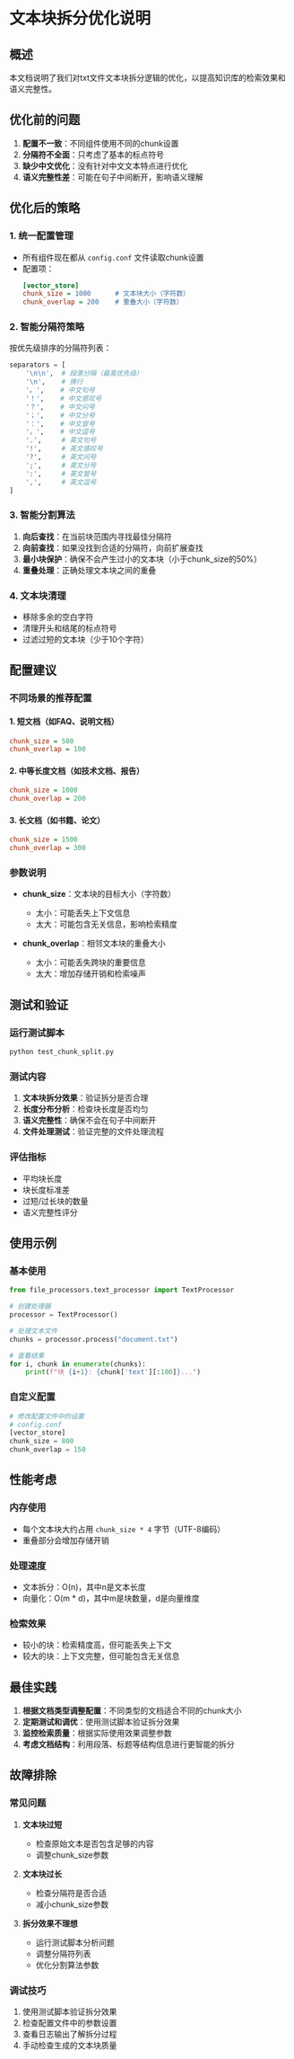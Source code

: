 # 文本块拆分优化说明

## 概述

本文档说明了我们对txt文件文本块拆分逻辑的优化，以提高知识库的检索效果和语义完整性。

## 优化前的问题

1. **配置不一致**：不同组件使用不同的chunk设置
2. **分隔符不全面**：只考虑了基本的标点符号
3. **缺少中文优化**：没有针对中文文本特点进行优化
4. **语义完整性差**：可能在句子中间断开，影响语义理解

## 优化后的策略

### 1. 统一配置管理

- 所有组件现在都从 `config.conf` 文件读取chunk设置
- 配置项：
  ```ini
  [vector_store]
  chunk_size = 1000      # 文本块大小（字符数）
  chunk_overlap = 200    # 重叠大小（字符数）
  ```

### 2. 智能分隔符策略

按优先级排序的分隔符列表：

```python
separators = [
    '\n\n',  # 段落分隔（最高优先级）
    '\n',    # 换行
    '。',    # 中文句号
    '！',    # 中文感叹号
    '？',    # 中文问号
    '；',    # 中文分号
    '：',    # 中文冒号
    '，',    # 中文逗号
    '.',     # 英文句号
    '!',     # 英文感叹号
    '?',     # 英文问号
    ';',     # 英文分号
    ':',     # 英文冒号
    ',',     # 英文逗号
]
```

### 3. 智能分割算法

1. **向后查找**：在当前块范围内寻找最佳分隔符
2. **向前查找**：如果没找到合适的分隔符，向前扩展查找
3. **最小块保护**：确保不会产生过小的文本块（小于chunk_size的50%）
4. **重叠处理**：正确处理文本块之间的重叠

### 4. 文本块清理

- 移除多余的空白字符
- 清理开头和结尾的标点符号
- 过滤过短的文本块（少于10个字符）

## 配置建议

### 不同场景的推荐配置

#### 1. 短文档（如FAQ、说明文档）
```ini
chunk_size = 500
chunk_overlap = 100
```

#### 2. 中等长度文档（如技术文档、报告）
```ini
chunk_size = 1000
chunk_overlap = 200
```

#### 3. 长文档（如书籍、论文）
```ini
chunk_size = 1500
chunk_overlap = 300
```

### 参数说明

- **chunk_size**：文本块的目标大小（字符数）
  - 太小：可能丢失上下文信息
  - 太大：可能包含无关信息，影响检索精度

- **chunk_overlap**：相邻文本块的重叠大小
  - 太小：可能丢失跨块的重要信息
  - 太大：增加存储开销和检索噪声

## 测试和验证

### 运行测试脚本

```bash
python test_chunk_split.py
```

### 测试内容

1. **文本块拆分效果**：验证拆分是否合理
2. **长度分布分析**：检查块长度是否均匀
3. **语义完整性**：确保不会在句子中间断开
4. **文件处理测试**：验证完整的文件处理流程

### 评估指标

- 平均块长度
- 块长度标准差
- 过短/过长块的数量
- 语义完整性评分

## 使用示例

### 基本使用

```python
from file_processors.text_processor import TextProcessor

# 创建处理器
processor = TextProcessor()

# 处理文本文件
chunks = processor.process("document.txt")

# 查看结果
for i, chunk in enumerate(chunks):
    print(f"块 {i+1}: {chunk['text'][:100]}...")
```

### 自定义配置

```python
# 修改配置文件中的设置
# config.conf
[vector_store]
chunk_size = 800
chunk_overlap = 150
```

## 性能考虑

### 内存使用

- 每个文本块大约占用 `chunk_size * 4` 字节（UTF-8编码）
- 重叠部分会增加存储开销

### 处理速度

- 文本拆分：O(n)，其中n是文本长度
- 向量化：O(m * d)，其中m是块数量，d是向量维度

### 检索效果

- 较小的块：检索精度高，但可能丢失上下文
- 较大的块：上下文完整，但可能包含无关信息

## 最佳实践

1. **根据文档类型调整配置**：不同类型的文档适合不同的chunk大小
2. **定期测试和调优**：使用测试脚本验证拆分效果
3. **监控检索质量**：根据实际使用效果调整参数
4. **考虑文档结构**：利用段落、标题等结构信息进行更智能的拆分

## 故障排除

### 常见问题

1. **文本块过短**
   - 检查原始文本是否包含足够的内容
   - 调整chunk_size参数

2. **文本块过长**
   - 检查分隔符是否合适
   - 减小chunk_size参数

3. **拆分效果不理想**
   - 运行测试脚本分析问题
   - 调整分隔符列表
   - 优化分割算法参数

### 调试技巧

1. 使用测试脚本验证拆分效果
2. 检查配置文件中的参数设置
3. 查看日志输出了解拆分过程
4. 手动检查生成的文本块质量 
